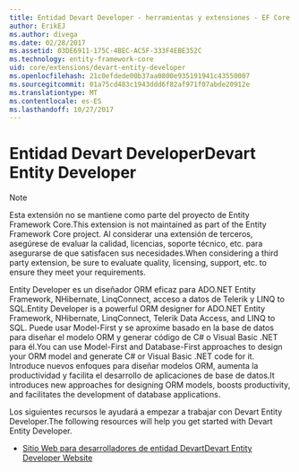 ```yaml
---
title: Entidad Devart Developer - herramientas y extensiones - EF Core
author: ErikEJ
ms.author: divega
ms.date: 02/28/2017
ms.assetid: 03DE6911-175C-4BEC-AC5F-333F4EBE352C
ms.technology: entity-framework-core
uid: core/extensions/devart-entity-developer
ms.openlocfilehash: 21c0efdede00b37aa0800e935191941c43550007
ms.sourcegitcommit: 01a75cd483c1943ddd6f82af971f07abde20912e
ms.translationtype: MT
ms.contentlocale: es-ES
ms.lasthandoff: 10/27/2017
---
```

# <a name="devart-entity-developer"></a><span data-ttu-id="ec442-102">Entidad Devart Developer</span><span class="sxs-lookup"><span data-stu-id="ec442-102">Devart Entity Developer</span></span>

> [!NOTE]  
> <span data-ttu-id="ec442-103">Esta extensión no se mantiene como parte del proyecto de Entity Framework Core.</span><span class="sxs-lookup"><span data-stu-id="ec442-103">This extension is not maintained as part of the Entity Framework Core project.</span></span> <span data-ttu-id="ec442-104">Al considerar una extensión de terceros, asegúrese de evaluar la calidad, licencias, soporte técnico, etc. para asegurarse de que satisfacen sus necesidades.</span><span class="sxs-lookup"><span data-stu-id="ec442-104">When considering a third party extension, be sure to evaluate quality, licensing, support, etc. to ensure they meet your requirements.</span></span>

<span data-ttu-id="ec442-105">Entity Developer es un diseñador ORM eficaz para ADO.NET Entity Framework, NHibernate, LinqConnect, acceso a datos de Telerik y LINQ to SQL.</span><span class="sxs-lookup"><span data-stu-id="ec442-105">Entity Developer is a powerful ORM designer for ADO.NET Entity Framework, NHibernate, LinqConnect, Telerik Data Access, and LINQ to SQL.</span></span> <span data-ttu-id="ec442-106">Puede usar Model-First y se aproxime basado en la base de datos para diseñar el modelo ORM y generar código de C# o Visual Basic .NET para él.</span><span class="sxs-lookup"><span data-stu-id="ec442-106">You can use  Model-First and Database-First approaches to design your ORM model and generate C# or Visual Basic .NET code for it.</span></span> <span data-ttu-id="ec442-107">Introduce nuevos enfoques para diseñar modelos ORM, aumenta la productividad y facilita el desarrollo de aplicaciones de base de datos.</span><span class="sxs-lookup"><span data-stu-id="ec442-107">It introduces new approaches for designing ORM models, boosts productivity, and facilitates the development of database applications.</span></span>

<span data-ttu-id="ec442-108">Los siguientes recursos le ayudará a empezar a trabajar con Devart Entity Developer.</span><span class="sxs-lookup"><span data-stu-id="ec442-108">The following resources will help you get started with Devart Entity Developer.</span></span>
* [<span data-ttu-id="ec442-109">Sitio Web para desarrolladores de entidad Devart</span><span class="sxs-lookup"><span data-stu-id="ec442-109">Devart Entity Developer Website</span></span>](https://www.devart.com/entitydeveloper/)
